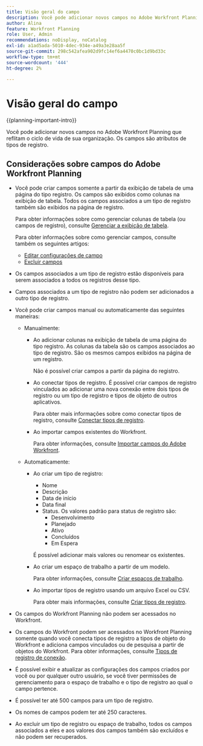 ```yaml
---
title: Visão geral do campo
description: Você pode adicionar novos campos no Adobe Workfront Planning que reflitam o ciclo de vida de sua organização. Os campos são atributos de tipos de registro.
author: Alina
feature: Workfront Planning
role: User, Admin
recommendations: noDisplay, noCatalog
exl-id: a1ad5ada-5010-4dec-934e-a49a3e28aa5f
source-git-commit: 298c542afea902d9fc14ef6a4470c0bc1d9bd33c
workflow-type: tm+mt
source-wordcount: '444'
ht-degree: 2%

---
```



# Visão geral do campo

<!--<span class="preview">The highlighted information on this page refers to functionality not yet generally available. It is available only in the Preview environment for all customers. After the monthly releases to Production, the same features are also available in the Production environment for customers who enabled fast releases. </span>   

<span class="preview">For information about fast releases, see [Enable or disable fast releases for your organization](/help/quicksilver/administration-and-setup/set-up-workfront/configure-system-defaults/enable-fast-release-process.md). </span>-->


{{planning-important-intro}}

Você pode adicionar novos campos no Adobe Workfront Planning que reflitam o ciclo de vida de sua organização. Os campos são atributos de tipos de registro.


## Considerações sobre campos do Adobe Workfront Planning

* Você pode criar campos somente a partir da exibição de tabela de uma página do tipo registro. Os campos são exibidos como colunas na exibição de tabela. Todos os campos associados a um tipo de registro também são exibidos na página de registro.

  Para obter informações sobre como gerenciar colunas de tabela (ou campos de registro), consulte [Gerenciar a exibição de tabela](/help/quicksilver/planning/views/manage-the-table-view.md).

  Para obter informações sobre como gerenciar campos, consulte também os seguintes artigos:

   * [Editar configurações de campo](/help/quicksilver/planning/fields/edit-fields.md)
   * [Excluir campos](/help/quicksilver/planning/fields/delete-fields.md)

* Os campos associados a um tipo de registro estão disponíveis para serem associados a todos os registros desse tipo. <!--will this change and will the fields be available for other record types, too?! Also, the next bullet might need to change too if this one changes -->

* Campos associados a um tipo de registro não podem ser adicionados a outro tipo de registro. <!-- this will change when they open the Field library tab when creating a field-->

* Você pode criar campos manual ou automaticamente das seguintes maneiras:

   * Manualmente:

      * Ao adicionar colunas na exibição de tabela de uma página do tipo registro. As colunas da tabela são os campos associados ao tipo de registro. São os mesmos campos exibidos na página de um registro.

        Não é possível criar campos a partir da página do registro.

      * Ao conectar tipos de registro. É possível criar campos de registro vinculados ao adicionar uma nova conexão entre dois tipos de registro ou um tipo de registro e tipos de objeto de outros aplicativos.

        Para obter mais informações sobre como conectar tipos de registro, consulte [Conectar tipos de registro](/help/quicksilver/planning/architecture/connect-record-types.md).

      * Ao importar campos existentes do Workfront.

        Para obter informações, consulte [Importar campos do Adobe Workfront](/help/quicksilver/planning/fields/import-fields-from-workfront.md).


   * Automaticamente:

      * Ao criar um tipo de registro:

         * Nome
         * Descrição
         * Data de início
         * Data final
         * Status. Os valores padrão para status de registro são:
            * Desenvolvimento
            * Planejado
            * Ativo
            * Concluídos
            * Em Espera

        É possível adicionar mais valores ou renomear os existentes.

      * Ao criar um espaço de trabalho a partir de um modelo.

        Para obter informações, consulte [Criar espaços de trabalho](/help/quicksilver/planning/architecture/create-workspaces.md).

      * Ao importar tipos de registro usando um arquivo Excel ou CSV.

        Para obter mais informações, consulte [Criar tipos de registro](/help/quicksilver/planning/architecture/create-record-types.md).

* Os campos do Workfront Planning não podem ser acessados no Workfront.

* Os campos do Workfront podem ser acessados no Workfront Planning somente quando você conecta tipos de registro a tipos de objeto do Workfront e adiciona campos vinculados ou de pesquisa a partir de objetos do Workfront. Para obter informações, consulte [Tipos de registro de conexão](/help/quicksilver/planning/architecture/connect-record-types.md).

* É possível exibir e atualizar as configurações dos campos criados por você ou por qualquer outro usuário, se você tiver permissões de gerenciamento para o espaço de trabalho e o tipo de registro ao qual o campo pertence.

* É possível ter até 500 campos para um tipo de registro.

* Os nomes de campos podem ter até 250 caracteres.

* Ao excluir um tipo de registro ou espaço de trabalho, todos os campos associados a eles e aos valores dos campos também são excluídos e não podem ser recuperados. <!-- this might change with a possible recycle bin solution?!-->
